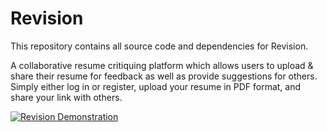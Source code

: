 # Revision

This repository contains all source code and dependencies for Revision.

A collaborative resume critiquing platform which allows users to upload &amp; share their resume for feedback as well as provide suggestions for others. Simply either log in or register, upload your resume in PDF format, and share your link with others.

[![Revision Demonstration](https://i.imgur.com/G5d90RD.png)](https://www.youtube.com/watch?v=dQMEcFemVak)
